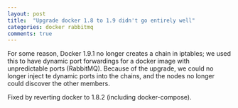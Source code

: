 ```yaml
---
layout: post
title:  "Upgrade docker 1.8 to 1.9 didn't go entirely well"
categories: docker rabbitmq
comments: true
---
```


For some reason, Docker 1.9.1 no longer creates a chain in iptables; we 
used this to have dynamic port forwardings for a docker image with 
unpredictable ports (RabbitMQ). Because of the upgrade, we could no 
longer inject te dynamic ports into the chains, and the nodes no longer 
could discover the other members. 

Fixed by reverting docker to 1.8.2 (including docker-compose). 

